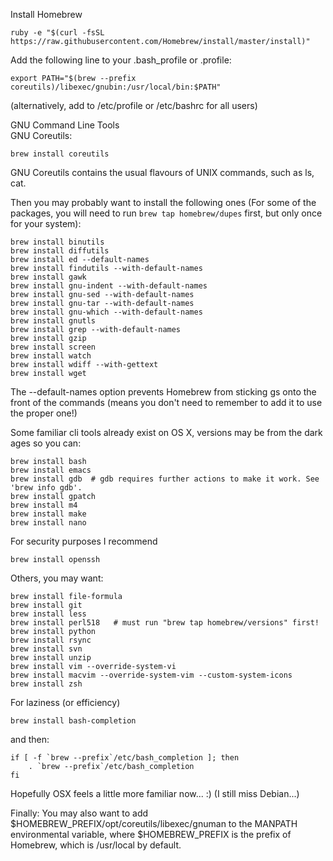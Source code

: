 Install Homebrew  

    ruby -e "$(curl -fsSL https://raw.githubusercontent.com/Homebrew/install/master/install)"

Add the following line to your .bash_profile or .profile:

    export PATH="$(brew --prefix coreutils)/libexec/gnubin:/usr/local/bin:$PATH"

(alternatively, add to /etc/profile or /etc/bashrc for all users)

GNU Command Line Tools  
GNU Coreutils:

    brew install coreutils

GNU Coreutils contains the usual flavours of UNIX commands, such as ls, cat.

Then you may probably want to install the following ones (For some of the packages, you will need to run `brew tap homebrew/dupes` first, but only once for your system):

    brew install binutils  
    brew install diffutils  
    brew install ed --default-names  
    brew install findutils --with-default-names  
    brew install gawk  
    brew install gnu-indent --with-default-names  
    brew install gnu-sed --with-default-names  
    brew install gnu-tar --with-default-names  
    brew install gnu-which --with-default-names  
    brew install gnutls  
    brew install grep --with-default-names  
    brew install gzip  
    brew install screen  
    brew install watch  
    brew install wdiff --with-gettext  
    brew install wget  

The --default-names option prevents Homebrew from sticking gs onto the front of the commands (means you don't need to remember to add it to use the proper one!)

Some familiar cli tools already exist on OS X, versions may be from the dark ages so you can:

    brew install bash  
    brew install emacs  
    brew install gdb  # gdb requires further actions to make it work. See 'brew info gdb'.  
    brew install gpatch  
    brew install m4  
    brew install make  
    brew install nano  

For security purposes I recommend

    brew install openssh

Others, you may want:

    brew install file-formula
    brew install git
    brew install less
    brew install perl518   # must run "brew tap homebrew/versions" first!
    brew install python
    brew install rsync
    brew install svn
    brew install unzip
    brew install vim --override-system-vi
    brew install macvim --override-system-vim --custom-system-icons
    brew install zsh

For laziness (or efficiency)
    
    brew install bash-completion

and then:

    if [ -f `brew --prefix`/etc/bash_completion ]; then
        . `brew --prefix`/etc/bash_completion
    fi

Hopefully OSX feels a little more familiar now... :) (I still miss Debian...)

Finally: You may also want to add $HOMEBREW_PREFIX/opt/coreutils/libexec/gnuman to the MANPATH environmental variable, where $HOMEBREW_PREFIX is the prefix of Homebrew, which is /usr/local by default.


